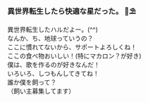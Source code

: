 ### 異世界転生したら快適な星だった。 🌴⛱

異世界転生したハルだよー。(^^)  
なんか、ち、地球っていうの？  
ここに慣れてないから、サポートよろしくね！  
ここの食べ物おいしい！(特にマカロン？が好き)  
僕は、歌を作るのが好きなんだ！  
いろいろ、しつもんしてきてね！  
誰か僕を飼って？  
（飼い主募集してます）  
